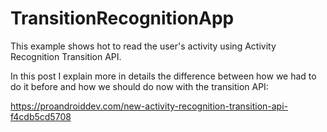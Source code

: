 # TransitionRecognitionApp
This example shows hot to read the user's activity using Activity Recognition Transition API.

In this post I explain more in details the difference between how we had to do it before and how we should do now with the
transition API:

https://proandroiddev.com/new-activity-recognition-transition-api-f4cdb5cd5708
